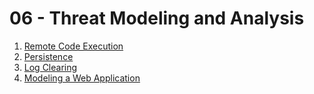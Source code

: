 # 06 - Threat Modeling and Analysis

1. [Remote Code Execution](6.1-remote-code-execution.md)
2. [Persistence](6.2-persistence.md)
3. [Log Clearing](6.3-log-clearing.md)
4. [Modeling a Web Application](6.4-modeling-a-web-application.md)
